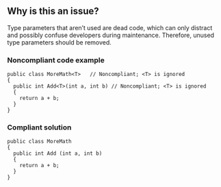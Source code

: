 ## Why is this an issue?
 
Type parameters that aren’t used are dead code, which can only distract and possibly confuse developers during maintenance. Therefore, unused type parameters should be removed.
 
### Noncompliant code example

    public class MoreMath<T>   // Noncompliant; <T> is ignored
    {
      public int Add<T>(int a, int b) // Noncompliant; <T> is ignored
      {
        return a + b;
      }
    }

### Compliant solution

    public class MoreMath
    {
      public int Add (int a, int b)
      {
        return a + b;
      }
    }